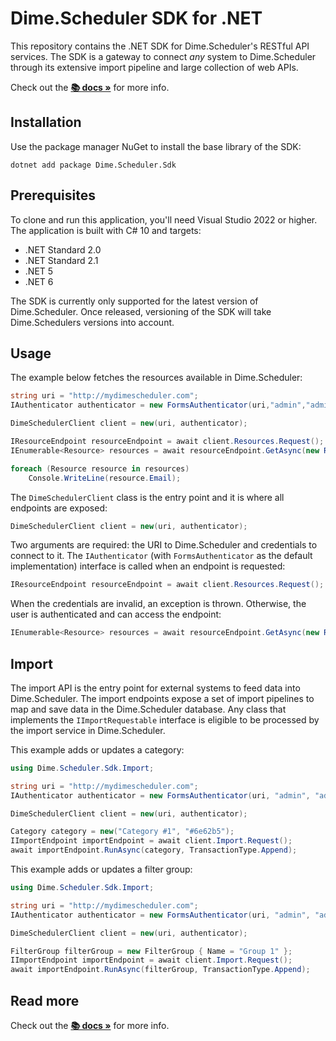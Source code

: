﻿# Dime.Scheduler SDK for .NET

This repository contains the .NET SDK for Dime.Scheduler's RESTful API services. The SDK is a gateway to connect *any* system to Dime.Scheduler through its extensive import pipeline and large collection of web APIs.

Check out the **[📚 docs »](https://sdk.dimescheduler.com)** for more info.

## Installation

Use the package manager NuGet to install the base library of the SDK:

`dotnet add package Dime.Scheduler.Sdk`

## Prerequisites

To clone and run this application, you'll need Visual Studio 2022 or higher. The application is built with C# 10 and targets:

- .NET Standard 2.0
- .NET Standard 2.1
- .NET 5
- .NET 6

The SDK is currently only supported for the latest version of Dime.Scheduler. Once released, versioning of the SDK will take Dime.Schedulers versions into account.

## Usage

The example below fetches the resources available in Dime.Scheduler:

```csharp
string uri = "http://mydimescheduler.com";
IAuthenticator authenticator = new FormsAuthenticator(uri,"admin","admin");

DimeSchedulerClient client = new(uri, authenticator);

IResourceEndpoint resourceEndpoint = await client.Resources.Request();
IEnumerable<Resource> resources = await resourceEndpoint.GetAsync(new ResourceRequest());

foreach (Resource resource in resources)
    Console.WriteLine(resource.Email);
```

The `DimeSchedulerClient` class is the entry point and it is where all endpoints are exposed:

```csharp
DimeSchedulerClient client = new(uri, authenticator);
```

Two arguments are required: the URI to Dime.Scheduler and credentials to connect to it. The `IAuthenticator` (with `FormsAuthenticator` as the default implementation) interface is called when an endpoint is requested:

```csharp
IResourceEndpoint resourceEndpoint = await client.Resources.Request();
```

When the credentials are invalid, an exception is thrown. Otherwise, the user is authenticated and can access the endpoint:

```csharp
IEnumerable<Resource> resources = await resourceEndpoint.GetAsync(new ResourceRequest());
```

## Import

The import API is the entry point for external systems to feed data into Dime.Scheduler. The import endpoints expose a set of import pipelines to map and save data in the Dime.Scheduler database. Any class that implements the `IImportRequestable` interface is eligible to be processed by the import service in Dime.Scheduler.

This example adds or updates a category:

```csharp
using Dime.Scheduler.Sdk.Import;

string uri = "http://mydimescheduler.com";
IAuthenticator authenticator = new FormsAuthenticator(uri, "admin", "admin");

DimeSchedulerClient client = new(uri, authenticator);

Category category = new("Category #1", "#6e62b5");
IImportEndpoint importEndpoint = await client.Import.Request();
await importEndpoint.RunAsync(category, TransactionType.Append);
```

This example adds or updates a filter group:

```csharp
using Dime.Scheduler.Sdk.Import;

string uri = "http://mydimescheduler.com";
IAuthenticator authenticator = new FormsAuthenticator(uri, "admin", "admin");

DimeSchedulerClient client = new(uri, authenticator);

FilterGroup filterGroup = new FilterGroup { Name = "Group 1" };
IImportEndpoint importEndpoint = await client.Import.Request();
await importEndpoint.RunAsync(filterGroup, TransactionType.Append);
```

## Read more

Check out the **[📚 docs »](https://sdk.dimescheduler.com)** for more info.
